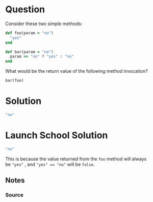 # Question

Consider these two simple methods:

```ruby
def foo(param = "no")
  "yes"
end

def bar(param = "no")
  param == "no" ? "yes" : "no"
end
```

What would be the return value of the following method invocation?

```ruby
bar(foo)
```

# Solution

```rb
"no"
```

# Launch School Solution

```rb
"no"
```

This is because the value returned from the `foo` method will always be `"yes"` , and `"yes" == "no"` will be `false`.






## Notes


### Source